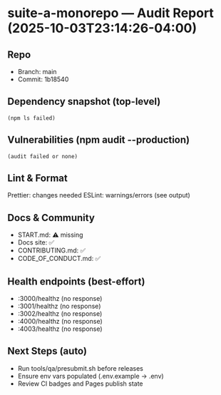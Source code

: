 # suite-a-monorepo — Audit Report (2025-10-03T23:14:26-04:00)

## Repo
* Branch: main
* Commit: 1b18540

## Dependency snapshot (top-level)
    (npm ls failed)

## Vulnerabilities (npm audit --production)
    (audit failed or none)

## Lint & Format
Prettier: changes needed
ESLint: warnings/errors (see output)

## Docs & Community
* START.md: ⚠️ missing
* Docs site: ✅
* CONTRIBUTING.md: ✅
* CODE_OF_CONDUCT.md: ✅

## Health endpoints (best-effort)
* :3000/healthz (no response)
* :3001/healthz (no response)
* :3002/healthz (no response)
* :4000/healthz (no response)
* :4003/healthz (no response)

## Next Steps (auto)
* Run tools/qa/presubmit.sh before releases
* Ensure env vars populated (.env.example → .env)
* Review CI badges and Pages publish state
